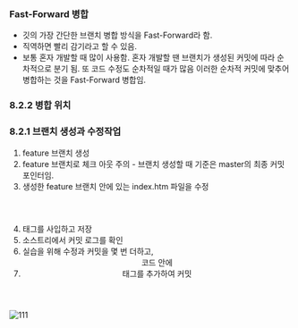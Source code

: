### Fast-Forward 병합
- 깃의 가장 간단한 브랜치 병합 방식을 Fast-Forward라 함.
- 직역하면 빨리 감기라고 할 수 있음.
- 보통 혼자 개발할 때 많이 사용함.
  혼자 개발할 땐 브랜치가 생성된 커밋에 따라 순차적으로 분기 됨. 또 코드 수정도 순차적일 때가 많음
  이러한 순차적 커밋에 맞추어 병합하는 것을 Fast-Forward 병합임.
  

  

### 8.2.2 병합 위치

  
  
  
  
### 8.2.1 브랜치 생성과 수정작업
1. feature 브랜치 생성
2. feature 브랜치로 체크 아웃
주의 - 브랜치 생성할 때 기준은 master의 최종 커밋 포인터임.
3. 생성한 feature 브랜치 안에 있는 index.htm 파일을 수정
4. <header></header> 태그를 사입하고 저장
5. 소스트리에서 커밋 로그를 확인
6. 실습을 위해 수정과 커밋을 몇 번 더하고, <header> 코드 안에 <ui><li> 태그를 추가하여 커밋
  
![111](https://user-images.githubusercontent.com/85323992/202082777-300e1b07-7d82-4e2b-8832-8723ef519713.PNG)
